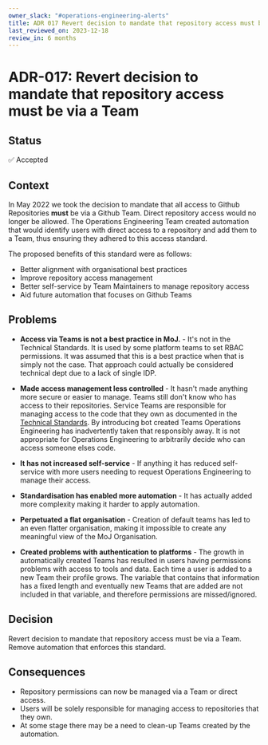```yaml
---
owner_slack: "#operations-engineering-alerts"
title: ADR 017 Revert decision to mandate that repository access must be via a Team
last_reviewed_on: 2023-12-18
review_in: 6 months
---
```


# ADR-017: Revert decision to mandate that repository access must be via a Team

## Status

✅ Accepted

## Context

In May 2022 we took the decision to mandate that all access to Github Repositories **must** be via a Github Team. Direct repository access would no longer be allowed. The Operations Engineering Team created automation that would identify users with direct access to a repository and add them to a Team, thus ensuring they adhered to this access standard.

The proposed benefits of this standard were as follows:

* Better alignment with organisational best practices
* Improve repository access management
* Better self-service by Team Maintainers to manage repository access
* Aid future automation that focuses on Github Teams

## Problems

* **Access via Teams is not a best practice in MoJ.** - It's not in the Technical Standards. It is used by some platform teams to set RBAC permissions. It was assumed that this is a best practice when that is simply not the case. That approach could actually be considered technical dept due to a lack of single IDP.

* **Made access management less controlled** - It hasn't made anything more secure or easier to manage. Teams still don't know who has access to their repositories. Service Teams are responsible for managing access to the code that they own as documented in the [Technical Standards](https://technical-guidance.service.justice.gov.uk/documentation/standards/storing-source-code.html#github). By introducing bot created Teams Operations Engineering has inadvertently taken that responsibly away. It is not appropriate for Operations Engineering to arbitrarily decide who can access someone elses code.

* **It has not increased self-service** - If anything it has reduced self-service with more users needing to request Operations Engineering to manage their access.

* **Standardisation has enabled more automation** - It has actually added more complexity making it harder to apply automation.

* **Perpetuated a flat organisation** - Creation of default teams has led to an even flatter organisation, making it impossible to create any meaningful view of the MoJ Organisation.

* **Created problems with authentication to platforms** - The growth in automatically created Teams has resulted in users having permissions problems with access to tools and data. Each time a user is added to a new Team their profile grows. The variable that contains that information has a fixed length and eventually new Teams that are added are not included in that variable, and therefore permissions are missed/ignored.

## Decision

Revert decision to mandate that repository access must be via a Team. Remove automation that enforces this standard.

## Consequences

* Repository permissions can now be managed via a Team or direct access.
* Users will be solely responsible for managing access to repositories that they own.
* At some stage there may be a need to clean-up Teams created by the automation.

